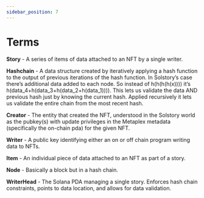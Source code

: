 ```yaml
---
sidebar_position: 7
---
```


# Terms

**Story** - A series of items of data attached to an NFT by a single writer.

**Hashchain** - A data structure created by iteratively applying a hash function
to the output of previous iterations of the hash function. In Solstory’s case
there’s additional data added to each node. So instead of h(h(h(h(x)))) it’s
h(data_4+h(data_3+h(data_2+h(data_1)))). This lets us validate the data AND
previous hash just by knowing the current hash. Applied recursively it lets us
validate the entire chain from the most recent hash.

**Creator** - The entity that created the NFT, understood in the Solstory world
as the pubkey(s) with update privileges in the Metaplex metadata (specifically
the on-chain pda) for the given NFT.

**Writer** - A public key identifying either an on or off chain program writing
data to NFTs.

**Item** - An individual piece of data attached to an NFT as part of a story.

**Node** - Basically a block but in a hash chain.

**WriterHead** - The Solana PDA managing a single story. Enforces hash chain
constraints, points to data location, and allows for data validation.

